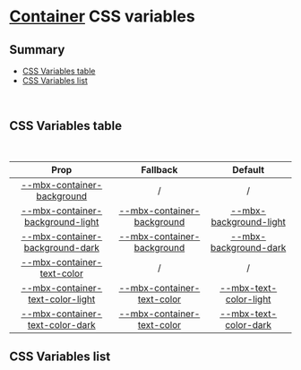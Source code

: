# [Container](index.md) CSS variables

## Summary

- [CSS Variables table](#css-variables-table)
- [CSS Variables list](#css-variables-list)

<br>

## CSS Variables table

<br>

| <div style='text-align:center;margin:auto;'>Prop</div>                                                                 | <div style='text-align:center;margin:auto;'>Fallback</div>                                                 | <div style='text-align:center;margin:auto;'>Default</div>                                                                                                              |
| ---------------------------------------------------------------------------------------------------------------------- | ---------------------------------------------------------------------------------------------------------- | ---------------------------------------------------------------------------------------------------------------------------------------------------------------------- |
| <div style='text-align:center;margin:auto;'>[--mbx-container-background](#-mbx-container-background)</div>             | <div style='text-align:center;margin:auto;'>/</div>                                                        | <div style='text-align:center;margin:auto;'>/</div>                                                                                                                    |
| <div style='text-align:center;margin:auto;'>[--mbx-container-background-light](#-mbx-container-background-light)</div> | <div style='text-align:center;margin:auto;'>[--mbx-container-background](#-mbx-container-background)</div> | <div style='text-align:center;margin:auto;'>[--mbx-background-light](https://cianciarusocataldo.github.io/mobrix-ui/docs/shared/css-vars/#-mbx-background-light)</div> |
| <div style='text-align:center;margin:auto;'>[--mbx-container-background-dark](#-mbx-container-background-dark)</div>   | <div style='text-align:center;margin:auto;'>[--mbx-container-background](#-mbx-container-background)</div> | <div style='text-align:center;margin:auto;'>[--mbx-background-dark](https://cianciarusocataldo.github.io/mobrix-ui/docs/shared/css-vars/#-mbx-background-dark)</div>   |
| <div style='text-align:center;margin:auto;'>[--mbx-container-text-color](#-mbx-container-text-color)</div>             | <div style='text-align:center;margin:auto;'>/</div>                                                        | <div style='text-align:center;margin:auto;'>/</div>                                                                                                                    |
| <div style='text-align:center;margin:auto;'>[--mbx-container-text-color-light](#-mbx-container-text-color-light)</div> | <div style='text-align:center;margin:auto;'>[--mbx-container-text-color](#-mbx-container-text-color)</div> | <div style='text-align:center;margin:auto;'>[--mbx-text-color-light](https://cianciarusocataldo.github.io/mobrix-ui/docs/shared/css-vars/#-mbx-text-color-light)</div> |
| <div style='text-align:center;margin:auto;'>[--mbx-container-text-color-dark](#-mbx-container-text-color-dark)</div>   | <div style='text-align:center;margin:auto;'>[--mbx-container-text-color](#-mbx-container-text-color)</div> | <div style='text-align:center;margin:auto;'>[--mbx-text-color-dark](https://cianciarusocataldo.github.io/mobrix-ui/docs/shared/css-vars/#-mbx-text-color-dark)</div>   |

## CSS Variables list

<br>

<br>

### --mbx-container-background

| <div style='text-align:center;margin:auto;'>Fallback</div> | <div style='text-align:center;margin:auto;'>Default</div> |
| ---------------------------------------------------------- | --------------------------------------------------------- |
| <div style='text-align:center;margin:auto;'>/</div>        | <div style='text-align:center;margin:auto;'>/</div>       |

<br>

Fallback value for `--mbx-container-background-light` and `--mbx-container-background-dark`

<br>

<br>

### --mbx-container-background-light

| <div style='text-align:center;margin:auto;'>Fallback</div>                                                 | <div style='text-align:center;margin:auto;'>Default</div>                                                                                                              |
| ---------------------------------------------------------------------------------------------------------- | ---------------------------------------------------------------------------------------------------------------------------------------------------------------------- |
| <div style='text-align:center;margin:auto;'>[--mbx-container-background](#-mbx-container-background)</div> | <div style='text-align:center;margin:auto;'>[--mbx-background-light](https://cianciarusocataldo.github.io/mobrix-ui/docs/shared/css-vars/#-mbx-background-light)</div> |

<br>

Container background when dark mode is `off`

<br>

<br>

### --mbx-container-background-dark

| <div style='text-align:center;margin:auto;'>Fallback</div>                                                 | <div style='text-align:center;margin:auto;'>Default</div>                                                                                                            |
| ---------------------------------------------------------------------------------------------------------- | -------------------------------------------------------------------------------------------------------------------------------------------------------------------- |
| <div style='text-align:center;margin:auto;'>[--mbx-container-background](#-mbx-container-background)</div> | <div style='text-align:center;margin:auto;'>[--mbx-background-dark](https://cianciarusocataldo.github.io/mobrix-ui/docs/shared/css-vars/#-mbx-background-dark)</div> |

<br>

Container background when dark mode is `on`

<br>

<br>

### --mbx-container-text-color

| <div style='text-align:center;margin:auto;'>Fallback</div> | <div style='text-align:center;margin:auto;'>Default</div> |
| ---------------------------------------------------------- | --------------------------------------------------------- |
| <div style='text-align:center;margin:auto;'>/</div>        | <div style='text-align:center;margin:auto;'>/</div>       |

<br>

Fallback value for `--mbx-container-text-color-light` and `--mbx-container-text-color-dark`

<br>

<br>

### --mbx-container-text-color-light

| <div style='text-align:center;margin:auto;'>Fallback</div>                                                 | <div style='text-align:center;margin:auto;'>Default</div>                                                                                                              |
| ---------------------------------------------------------------------------------------------------------- | ---------------------------------------------------------------------------------------------------------------------------------------------------------------------- |
| <div style='text-align:center;margin:auto;'>[--mbx-container-text-color](#-mbx-container-text-color)</div> | <div style='text-align:center;margin:auto;'>[--mbx-text-color-light](https://cianciarusocataldo.github.io/mobrix-ui/docs/shared/css-vars/#-mbx-text-color-light)</div> |

<br>

Container text color when dark mode is `off`

<br>

<br>

### --mbx-container-text-color-dark

| <div style='text-align:center;margin:auto;'>Fallback</div>                                                 | <div style='text-align:center;margin:auto;'>Default</div>                                                                                                            |
| ---------------------------------------------------------------------------------------------------------- | -------------------------------------------------------------------------------------------------------------------------------------------------------------------- |
| <div style='text-align:center;margin:auto;'>[--mbx-container-text-color](#-mbx-container-text-color)</div> | <div style='text-align:center;margin:auto;'>[--mbx-text-color-dark](https://cianciarusocataldo.github.io/mobrix-ui/docs/shared/css-vars/#-mbx-text-color-dark)</div> |

<br>

Container text color when dark mode is `on`

<br>
